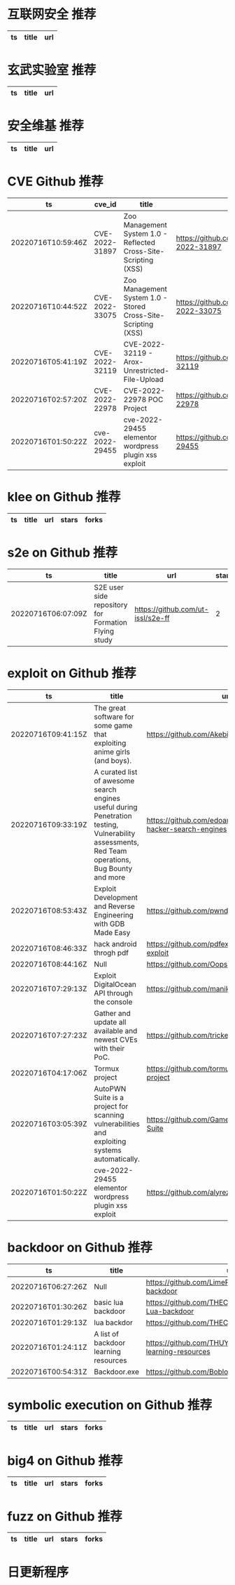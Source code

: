 # 互联网安全 推荐
| ts | title | url| 
| --- | --- | ---| 


# 玄武实验室 推荐
| ts | title | url| 
| --- | --- | ---| 


# 安全维基 推荐
| ts | title | url| 
| --- | --- | ---| 


# CVE Github 推荐
| ts | cve_id | title | url | cve_detail| 
| --- | --- | --- | --- | ---| 
| 20220716T10:59:46Z | CVE-2022-31897 | Zoo Management System 1.0 - Reflected Cross-Site-Scripting (XSS) | https://github.com/AngeloPioAmirante/CVE-2022-31897 | | 
| 20220716T10:44:52Z | CVE-2022-33075 | Zoo Management System 1.0 - Stored Cross-Site-Scripting (XSS) | https://github.com/AngeloPioAmirante/CVE-2022-33075 | | 
| 20220716T05:41:19Z | CVE-2022-32119 | CVE-2022-32119 - Arox-Unrestricted-File-Upload | https://github.com/JC175/CVE-2022-32119 | | 
| 20220716T02:57:20Z | CVE-2022-22978 | CVE-2022-22978 POC Project | https://github.com/aeifkz/CVE-2022-22978 | | 
| 20220716T01:50:22Z | cve-2022-29455 | cve-2022-29455 elementor wordpress plugin xss exploit | https://github.com/alyrezo/cve-2022-29455 | | 


# klee on Github 推荐
| ts | title | url | stars | forks| 
| --- | --- | --- | --- | ---| 


# s2e on Github 推荐
| ts | title | url | stars | forks| 
| --- | --- | --- | --- | ---| 
| 20220716T06:07:09Z | S2E user side repository for Formation Flying study | https://github.com/ut-issl/s2e-ff | 2 | 0| 


# exploit on Github 推荐
| ts | title | url | stars | forks| 
| --- | --- | --- | --- | ---| 
| 20220716T09:41:15Z | The great software for some game that exploiting anime girls (and boys). | https://github.com/Akebi-Group/Akebi-GC | 664 | 167| 
| 20220716T09:33:19Z | A curated list of awesome search engines useful during Penetration testing, Vulnerability assessments, Red Team operations, Bug Bounty and more | https://github.com/edoardottt/awesome-hacker-search-engines | 2675 | 164| 
| 20220716T08:53:43Z | Exploit Development and Reverse Engineering with GDB Made Easy | https://github.com/pwndbg/pwndbg | 4720 | 652| 
| 20220716T08:46:33Z | hack android throgh pdf | https://github.com/pdfexploit/android-pdf-exploit | 2 | 0| 
| 20220716T08:44:16Z | Null | https://github.com/OopsZero234/XeraX-Exploit | 0 | 0| 
| 20220716T07:29:13Z | Exploit DigitalOcean API through the console | https://github.com/manikos/beauty-ocean | 2 | 1| 
| 20220716T07:27:23Z | Gather and update all available and newest CVEs with their PoC. | https://github.com/trickest/cve | 3150 | 384| 
| 20220716T04:17:06Z | Tormux project | https://github.com/tormux-project/tormux-project | 0 | 0| 
| 20220716T03:05:39Z | AutoPWN Suite is a project for scanning vulnerabilities and exploiting systems automatically. | https://github.com/GamehunterKaan/AutoPWN-Suite | 477 | 56| 
| 20220716T01:50:22Z | cve-2022-29455 elementor wordpress plugin xss exploit | https://github.com/alyrezo/cve-2022-29455 | 0 | 0| 


# backdoor on Github 推荐
| ts | title | url | stars | forks| 
| --- | --- | --- | --- | ---| 
| 20220716T06:27:26Z | Null | https://github.com/LimeRicky84/e-commerce-backdoor | 0 | 0| 
| 20220716T01:30:26Z | basic lua backdoor | https://github.com/THECRAZEDPOTATTO/Roblox-Lua-backdoor | 0 | 0| 
| 20220716T01:29:13Z | lua backdor | https://github.com/THECRAZEDPOTATTO/backdoor | 0 | 0| 
| 20220716T01:24:11Z | A list of backdoor learning resources | https://github.com/THUYimingLi/backdoor-learning-resources | 523 | 103| 
| 20220716T00:54:31Z | Backdoor.exe | https://github.com/Boblogger27/backdoor.exe-v6 | 0 | 0| 


# symbolic execution on Github 推荐
| ts | title | url | stars | forks| 
| --- | --- | --- | --- | ---| 


# big4 on Github 推荐
| ts | title | url | stars | forks| 
| --- | --- | --- | --- | ---| 


# fuzz on Github 推荐
| ts | title | url | stars | forks| 
| --- | --- | --- | --- | ---| 



# 日更新程序
